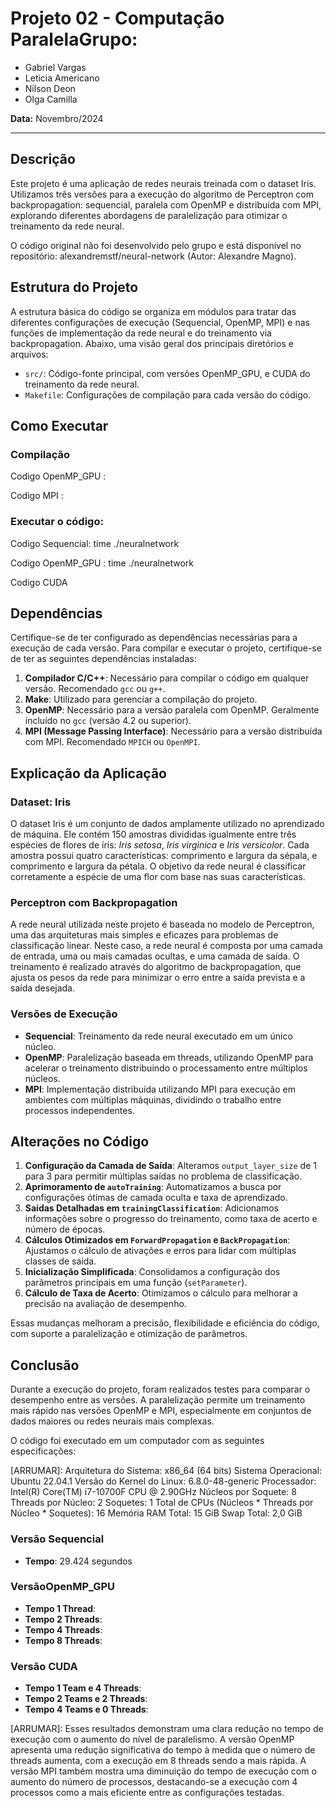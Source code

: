 # Projeto 02 - Computação Paralela**Grupo:**  
- Gabriel Vargas  
- Leticia Americano  
- Nilson Deon  
- Olga Camilla  

**Data:** Novembro/2024  

---

## Descrição
Este projeto é uma aplicação de redes neurais treinada com o dataset Iris. Utilizamos três versões para a execução do algoritmo de Perceptron com backpropagation: sequencial, paralela com OpenMP e distribuída com MPI, explorando diferentes abordagens de paralelização para otimizar o treinamento da rede neural.

O código original não foi desenvolvido pelo grupo e está disponível no repositório: alexandremstf/neural-network (Autor: Alexandre Magno).

## Estrutura do Projeto
A estrutura básica do código se organiza em módulos para tratar das diferentes configurações de execução (Sequencial, OpenMP, MPI) e nas funções de implementação da rede neural e do treinamento via backpropagation. Abaixo, uma visão geral dos principais diretórios e arquivos:

- `src/`: Código-fonte principal, com versões OpenMP_GPU, e CUDA do treinamento da rede neural.
- `Makefile`: Configurações de compilação para cada versão do código.

## Como Executar
### Compilação

Codigo OpenMP_GPU : 

Codigo MPI : 

### Executar o código:

Codigo Sequencial: time ./neuralnetwork

Codigo OpenMP_GPU : time ./neuralnetwork

Codigo CUDA

## Dependências
Certifique-se de ter configurado as dependências necessárias para a execução de cada versão. Para compilar e executar o projeto, certifique-se de ter as seguintes dependências instaladas:

1. **Compilador C/C++**: Necessário para compilar o código em qualquer versão. Recomendado `gcc` ou `g++`.
2. **Make**: Utilizado para gerenciar a compilação do projeto.
3. **OpenMP**: Necessário para a versão paralela com OpenMP. Geralmente incluído no `gcc` (versão 4.2 ou superior).
4. **MPI (Message Passing Interface)**: Necessário para a versão distribuída com MPI. Recomendado `MPICH` ou `OpenMPI`.

## Explicação da Aplicação
### Dataset: Iris
O dataset Iris é um conjunto de dados amplamente utilizado no aprendizado de máquina. Ele contém 150 amostras divididas igualmente entre três espécies de flores de íris: *Iris setosa*, *Iris virginica* e *Iris versicolor*. Cada amostra possui quatro características: comprimento e largura da sépala, e comprimento e largura da pétala. O objetivo da rede neural é classificar corretamente a espécie de uma flor com base nas suas características.

### Perceptron com Backpropagation
A rede neural utilizada neste projeto é baseada no modelo de Perceptron, uma das arquiteturas mais simples e eficazes para problemas de classificação linear. Neste caso, a rede neural é composta por uma camada de entrada, uma ou mais camadas ocultas, e uma camada de saída. O treinamento é realizado através do algoritmo de backpropagation, que ajusta os pesos da rede para minimizar o erro entre a saída prevista e a saída desejada.

### Versões de Execução
- **Sequencial**: Treinamento da rede neural executado em um único núcleo.
- **OpenMP**: Paralelização baseada em threads, utilizando OpenMP para acelerar o treinamento distribuindo o processamento entre múltiplos núcleos.
- **MPI**: Implementação distribuída utilizando MPI para execução em ambientes com múltiplas máquinas, dividindo o trabalho entre processos independentes.

## Alterações no Código

1. **Configuração da Camada de Saída**: Alteramos `output_layer_size` de 1 para 3 para permitir múltiplas saídas no problema de classificação.
2. **Aprimoramento de `autoTraining`**: Automatizamos a busca por configurações ótimas de camada oculta e taxa de aprendizado.
3. **Saídas Detalhadas em `trainingClassification`**: Adicionamos informações sobre o progresso do treinamento, como taxa de acerto e número de épocas.
4. **Cálculos Otimizados em `ForwardPropagation` e `BackPropagation`**: Ajustamos o cálculo de ativações e erros para lidar com múltiplas classes de saída.
5. **Inicialização Simplificada**: Consolidamos a configuração dos parâmetros principais em uma função (`setParameter`).
6. **Cálculo de Taxa de Acerto**: Otimizamos o cálculo para melhorar a precisão na avaliação de desempenho.

Essas mudanças melhoram a precisão, flexibilidade e eficiência do código, com suporte a paralelização e otimização de parâmetros.

## Conclusão 
Durante a execução do projeto, foram realizados testes para comparar o desempenho entre as versões. A paralelização permite um treinamento mais rápido nas versões OpenMP e MPI, especialmente em conjuntos de dados maiores ou redes neurais mais complexas.

O código foi executado em um computador com as seguintes especificações:

[ARRUMAR]:
Arquitetura do Sistema: x86_64 (64 bits)
Sistema Operacional: Ubuntu 22.04.1
Versão do Kernel do Linux: 6.8.0-48-generic
Processador: Intel(R) Core(TM) i7-10700F CPU @ 2.90GHz
Núcleos por Soquete: 8
Threads por Núcleo: 2
Soquetes: 1
Total de CPUs (Núcleos * Threads por Núcleo * Soquetes): 16
Memória RAM Total: 15 GiB
Swap Total: 2,0 GiB

### Versão Sequencial

- **Tempo**: 29.424 segundos

### VersãoOpenMP_GPU

- **Tempo 1 Thread**: 
- **Tempo 2 Threads**: 
- **Tempo 4 Threads**: 
- **Tempo 8 Threads**: 

### Versão CUDA

- **Tempo 1 Team e 4 Threads**: 
- **Tempo 2 Teams e 2 Threads**: 
- **Tempo 4 Teams e 0 Threads**: 

[ARRUMAR]: Esses resultados demonstram uma clara redução no tempo de execução com o aumento do nível de paralelismo. A versão OpenMP apresenta uma redução significativa do tempo à medida que o número de threads aumenta, com a execução em 8 threads sendo a mais rápida. A versão MPI também mostra uma diminuição do tempo de execução com o aumento do número de processos, destacando-se a execução com 4 processos como a mais eficiente entre as configurações testadas.
